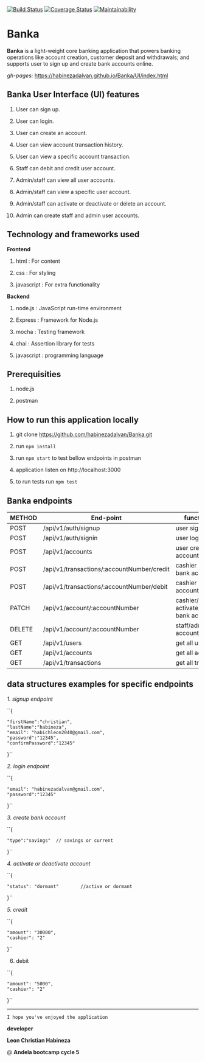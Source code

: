 [![Build Status](https://www.travis-ci.org/habinezadalvan/Banka.svg?branch=develop)](https://www.travis-ci.org/habinezadalvan/Banka)
[![Coverage Status](https://coveralls.io/repos/github/habinezadalvan/Banka/badge.svg?branch=ch-tests2-%23165196875)](https://coveralls.io/github/habinezadalvan/Banka?branch=ch-tests2-%23165196875)
[![Maintainability](https://api.codeclimate.com/v1/badges/8e389dc649c302e0521d/maintainability)](https://codeclimate.com/github/habinezadalvan/Banka/maintainability)

# Banka

**Banka** is a light-weight core banking application that powers banking operations like account
creation, customer deposit and withdrawals; and supports user to sign up and create bank accounts online.

*gh-pages:*  https://habinezadalvan.github.io/Banka/UI/index.html

Banka User Interface (UI) features
-------------------------------------
  1. User can sign up.

  2. User can login.

  3. User can create an account.

  4. User can view account transaction history.

  5. User can view a specific account transaction.

  6. Staff can debit and credit user account.

  7. Admin/staff can view all user accounts.

  8. Admin/staff can view a specific user account.

  9. Admin/staff can activate or deactivate or delete an account.

  10. Admin can create staff and admin user accounts.
  
  Technology and frameworks used
  ------------------------------
  
  **Frontend**
  
  1. html : For content
  
  2. css : For styling
  
  3. javascript : For extra functionality 
  
  **Backend**
  
  1. node.js : JavaScript run-time environment 
  
  2. Express : Framework for Node.js
  
  3. mocha : Testing framework
  
  4. chai : Assertion library for tests
  
  5. javascript : programming language
  
  
  Prerequisities
  ---------------
  
  1. node.js
  
  2. postman 
  
  How to run this application locally
  ------------------------------------
  
  1. git clone https://github.com/habinezadalvan/Banka.git
  
  2. run ``npm install``
  
  3. run ``npm start`` to test bellow endpoints in postman
  
  4. application listen on http://localhost:3000
  
  5. to run tests run ``npm test``
  
  
  Banka endpoints
  ----------------
  
  | METHOD  | End-point  | functionality |
| ------------ |---------------| -----|
| POST     | /api/v1/auth/signup |user signup |
| POST     | /api/v1/auth/signin |user login |
| POST | /api/v1/accounts  |user creates bank account |
| POST     | /api/v1/transactions/:accountNumber/credit |cashier credit bank account |
| POST     | /api/v1/transactions/:accountNumber/debit |cashier debit bank account |
| PATCH | /api/v1/account/:accountNumber|cashier/admin activate/deactivate bank account |
| DELETE     | /api/v1/account/:accountNumber | staff/admin delete account |
| GET     | /api/v1/users       | get all users |
| GET | /api/v1/accounts  |    get all accounts |
| GET | /api/v1/transactions |    get all transactions |


data structures examples for specific endpoints 
--------------------------------------

*1. signup endpoint*

``{
	
	"firstName":"christian",
	"lastName":"habineza",
	"email": "habichleon2040@gmail.com",
	"password":"12345",
	"confirmPassword":"12345"
}``


*2. login endpoint*

``{

	"email": "habinezadalvan@gmail.com",
	"password":"12345"
  
}``

*3. create bank account*

``{

	"type":"savings"  // savings or current
  
}``

*4. activate or deactivate account*

``{
	
	"status": "dormant"        //active or dormant

}``

*5. credit*

``{

	"amount": "30000",
	"cashier": "2"
  
}``

6. debit 

``{

	"amount": "5000",
	"cashier": "2"
  
}``


-------------------------------------------------------------------------------------------------------------------------
``I hope you've enjoyed the application``

**developer**

**Leon Christian Habineza**

@ **Andela bootcamp cycle 5**
  
